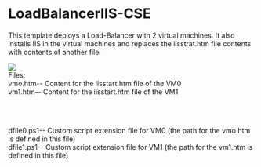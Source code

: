 # LoadBalancerIIS-CSE
This template deploys a Load-Balancer with 2 virtual machines. It also installs IIS in the virtual machines and replaces the iisstrat.htm file contents with contents of another file. 

<a href="https://azuredeploy.net/" target="_blank">
    <img src="http://azuredeploy.net/deploybutton.png"/>
</a>

<div>Files:</div> 
<div>vmo.htm-- Content for the iisstart.htm file of the VM0</div>
<div>vm1.htm-- Content for the iisstart.htm file of the VM1</div>

<br></br>

<div>dfile0.ps1-- Custom script extension file for VM0 (the path for the vmo.htm is defined in this file)</div>
<div>dfile1.ps1-- Custom script extension file for VM1 (the path for the vm1.htm is defined in this file)</div>
